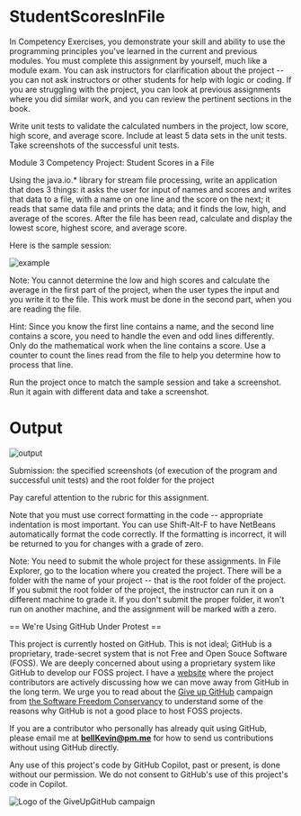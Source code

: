 # StudentScoresInFile

In Competency Exercises, you demonstrate your skill and ability to use the programming principles you've learned in the current and previous modules. You must complete this assignment by yourself, much like a module exam. You can ask instructors for clarification about the project -- you can not ask instructors or other students for help with logic or coding. If you are struggling with the project, you can look at previous assignments where you did similar work, and you can review the pertinent sections in the book.

 

Write unit tests to validate the calculated numbers in the project, low score, high score, and average score. Include at least 5 data sets in the unit tests. Take screenshots of the successful unit tests.

 

Module 3 Competency Project: Student Scores in a File

Using the java.io.* library for stream file processing, write an application that does 3 things: it asks the user for input of names and scores and writes that data to a file, with a name on one line and the score on the next; it reads that same data file and prints the data; and it finds the low, high, and average of the scores. After the file has been read, calculate and display the lowest score, highest score, and average score.

Here is the sample session:

![example](https://github.com/bell-kevin/StudentScoresInFile/blob/main/m3-2220-studentScores.PNG)

Note: You cannot determine the low and high scores and calculate the average in the first part of the project, when the user types the input and you write it to the file. This work must be done in the second part, when you are reading the file.

Hint: Since you know the first line contains a name, and the second line contains a score, you need to handle the even and odd lines differently. Only do the mathematical work when the line contains a score. Use a counter to count the lines read from the file to help you determine how to process that line.

Run the project once to match the sample session and take a screenshot. Run it again with different data and take a screenshot.

 # Output
 
 ![output](https://github.com/bell-kevin/StudentScoresInFile/blob/main/sendHelp.PNG)

Submission: the specified screenshots (of execution of the program and successful unit tests) and the root folder for the project

 

Pay careful attention to the rubric for this assignment.

Note that you must use correct formatting in the code -- appropriate indentation is most important. You can use Shift-Alt-F to have NetBeans automatically format the code correctly. If the formatting is incorrect, it will be returned to you for changes with a grade of zero.

Note: You need to submit the whole project for these assignments. In File Explorer, go to the location where you created the project. There will be a folder with the name of your project -- that is the root folder of the project.  If you submit the root folder of the project, the instructor can run it on a different machine to grade it. If you don't submit the proper folder, it won't run on another machine, and the assignment will be marked with a zero.

== We're Using GitHub Under Protest ==

This project is currently hosted on GitHub.  This is not ideal; GitHub is a
proprietary, trade-secret system that is not Free and Open Souce Software
(FOSS).  We are deeply concerned about using a proprietary system like GitHub
to develop our FOSS project. I have a [website](https://bellKevin.me) where the
project contributors are actively discussing how we can move away from GitHub
in the long term.  We urge you to read about the [Give up GitHub](https://GiveUpGitHub.org) campaign 
from [the Software Freedom Conservancy](https://sfconservancy.org) to understand some of the reasons why GitHub is not 
a good place to host FOSS projects.

If you are a contributor who personally has already quit using GitHub, please
email me at **bellKevin@pm.me** for how to send us contributions without
using GitHub directly.

Any use of this project's code by GitHub Copilot, past or present, is done
without our permission.  We do not consent to GitHub's use of this project's
code in Copilot.

![Logo of the GiveUpGitHub campaign](https://sfconservancy.org/img/GiveUpGitHub.png)
